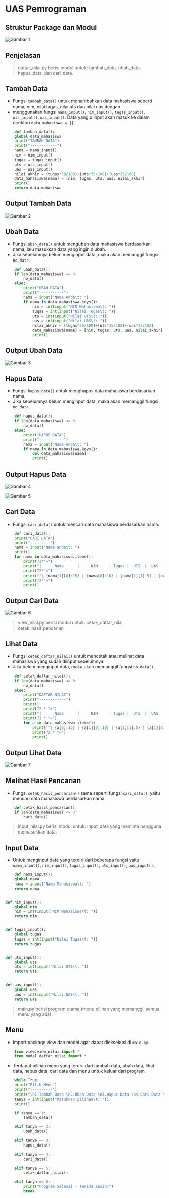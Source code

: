 # UAS Pemrograman

## Struktur Package dan Modul

![Gambar 1](screenshot/awal.png)

## Penjelasan

>daftar_nilai.py berisi modul untuk: tambah_data, ubah_data, hapus_data, dan cari_data.

## Tambah Data

* Fungsi `tambah_data()` untuk menambahkan data mahasiswa seperti nama, nim, nilai tugas, nilai uts dan nilai uas dengan 
* menggunakan fungsi `nama_input()`, `nim_input()`, `tugas_input()`, `uts_input()`, `uas_input()`. Data yang diinput akan masuk ke dalam direktori `data_mahasiswa = {}`.

```python
    def tambah_data():
    global data_mahasiswa
    print("TAMBAH DATA")
    print("------------")
    nama = nama_input()
    nim = nim_input()
    tugas = tugas_input()
    uts = uts_input()
    uas = uas_input()
    nilai_akhir = (tugas*30/100)+(uts*35/100)+(uas*35/100)
    data_mahasiswa[nama] = [nim, tugas, uts, uas, nilai_akhir]
    print()
    return data_mahasiswa
```

## Output Tambah Data

![Gambar 2](screenshot/tambah.png)

## Ubah Data

* Fungsi `ubah_data()` untuk mengubah data mahasiswa berdasarkan nama, lalu masukkan data yang ingin diubah.
* Jika sebelumnya belum menginput data, maka akan memanggil fungsi `no_data`.

```python
    def ubah_data():
    if len(data_mahasiswa) <= 0:
        no_data()
    else:
        print("UBAH DATA")
        print("-----------")
        nama = input("Nama Anda\t: ")
        if nama in data_mahasiswa.keys():
            nim = int(input("NIM Mahasiswa\t: "))
            tugas = int(input("Nilai Tugas\t: "))
            uts = int(input("Nilai UTS\t: "))
            uas = int(input("Nilai UAS\t: "))
            nilai_akhir = (tugas*30/100)+(uts*35/100)+(uas*35/100)
            data_mahasiswa[nama] = [nim, tugas, uts, uas, nilai_akhir]
            print()
```

## Output Ubah Data

![Gambar 3](screenshot/ubah.png)

## Hapus Data

* Fungsi `hapus_data()` untuk menghapus data mahasiswa berdasarkan nama.
* Jika sebelumnya belum menginput data, maka akan memanggil fungsi `no_data`.

```python
    def hapus_data():
    if len(data_mahasiswa) <= 0:
        no_data()
    else:
        print("HAPUS DATA")
        print("-----------")
        nama = input("Nama Anda\t: ")
        if nama in data_mahasiswa.keys():
            del data_mahasiswa[nama]
            print()
```

## Output Hapus Data

![Gambar 4](screenshot/hapus.png)

![Gambar 5](screenshot/hapus-1.png)

## Cari Data

* Fungsi `cari_data()` untuk mencari data mahasiswa berdasarkan nama.

```python
    def cari_data():
    print("CARI DATA")
    print("---------")
    nama = input("Nama anda\t: ")
    print()
    for nama in data_mahasiswa.items():
        print(72*"=")
        print("|      Nama      |     NIM     | Tugas |  UTS  |  UAS  |     Akhir    |")
        print(72*"=")
        print(f"| {nama[1][0]:15} | {nama[0]:10} | {nama[1][1]:5} | {nama[1][2]:5} | {nama[1][3]:5} | {nama[1][4]:12} |")
        print(72*"=")
        print()
```

## Output Cari Data

![Gambar 6](screenshot/cari.png)

>view_nilai.py berisi modul untuk: cetak_daftar_nilai, cetak_hasil_pencarian

## Lihat Data

* Fungsi `cetak_daftar_nilai()` untuk mencetak atau melihat data mahasiswa yang sudah diinput sebelumnya.
* Jika belum menginput data, maka akan memanggil fungsi `no_data()`.

```python
    def cetak_daftar_nilai():
    if len(data_mahasiswa) <= 0:
        no_data()
    else:
        print("DAFTAR NILAI")
        print("------------")
        print()
        print(72 * "=")
        print("|      Nama      |     NIM     | Tugas |  UTS  |  UAS  |     Akhir    |")
        print(72 * "=")
        for a in data_mahasiswa.items():
            print(f"| {a[0]:15} | {a[1][0]:10} | {a[1][1]:5} | {a[1][2]:5} | {a[1][3]:5} | {a[1][4]:12} |")
            print(72 * "=")
            print()
```

## Output Lihat Data

![Gambar 7](screenshot/lihat.png)

## Melihat Hasil Pencarian

* Fungsi `cetak_hasil_pencarian()` sama seperti fungsi `cari_data()`, yaitu mencari data mahasiswa berdasarkan nama.

```python
    def cetak_hasil_pencarian():
    if len(data_mahasiswa) <= 0:
        cari_data()
```

>input_nilai.py berisi modul untuk: input_data yang meminta pengguna memasukkan data.

## Input Data

* Untuk menginput data yang terdiri dari beberapa fungsi yaitu `nama_input()`, `nim_input()`, `tugas_input()`, `uts_input()`, `uas_input()`. 

```python
    def nama_input():
    global nama
    nama = input("Nama Mahasiswa\t: ")
    return nama


def nim_input():
    global nim
    nim = int(input("NIM Mahasiswa\t: "))
    return nim


def tugas_input():
    global tugas
    tugas = int(input("Nilai Tugas\t: "))
    return tugas


def uts_input():
    global uts
    uts = int(input("Nilai UTS\t: "))
    return uts


def uas_input():
    global uas
    uas = int(input("Nilai UAS\t: "))
    return uas
```

>main.py berisi program utama (menu pilihan yang memanggil semua menu yang ada)

## Menu

* Import package view dan model agar dapat dieksekusi di `main.py`.

```python
    from view.view_nilai import *
    from model.daftar_nilai import *
```
* Terdapat pilihan menu yang terdiri dari tambah data, ubah data, lihat data, hapus data, cari data dan menu untuk keluar dari program.

```python
    while True:
    print("Pilih Menu")
    print("----------")
    print("\n1.Tambah Data \n2.Ubah Data \n3.Hapus Data \n4.Cari Data \n5.Lihat Data \n6.Keluar")
    tanya = int(input("Masukkan pilihan\t: "))
    print()

    if tanya == 1:
        tambah_data()

    elif tanya == 2:
        ubah_data()

    elif tanya == 3:
        hapus_data()

    elif tanya == 4:
        cari_data()

    elif tanya == 5:
        cetak_daftar_nilai()

    elif tanya == 6:
        print("Program Selesai - Terima kasih!")
        break
```